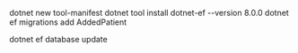  dotnet new tool-manifest
 dotnet tool install dotnet-ef --version 8.0.0
 dotnet ef migrations add AddedPatient

 dotnet ef database update
